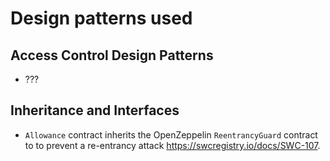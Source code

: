 # Design patterns used

## Access Control Design Patterns

- ???

## Inheritance and Interfaces

- `Allowance` contract inherits the OpenZeppelin `ReentrancyGuard` contract to to prevent a re-entrancy attack https://swcregistry.io/docs/SWC-107.
